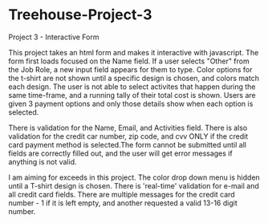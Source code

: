 # Treehouse-Project-3
Project 3 - Interactive Form

This project takes an html form and makes it interactive with javascript. The form first loads focused on the Name field. If a user selects "Other" from the Job Role, a new input field appears for them to type. Color options for the t-shirt are not shown until a specific design is chosen, and colors match each design. The user is not able to select activites that happen during the same time-frame, and a running tally of their total cost is shown. Users are given 3 payment options and only those details show when each option is selected.

There is validation for the Name, Email, and Activities field. There is also validation for the credit car number, zip code, and cvv ONLY if the credit card payment method is selected.The form cannot be submitted until all fields are correctly filled out, and the user will get error messages if anything is not valid.

I am aiming for exceeds in this project. The color drop down menu is hidden until a T-shirt design is chosen. There is 'real-time' validation for e-mail and all credit card fields. There are multiple messages for the credit card number - 1 if it is left empty, and another requested a valid 13-16 digit number.

